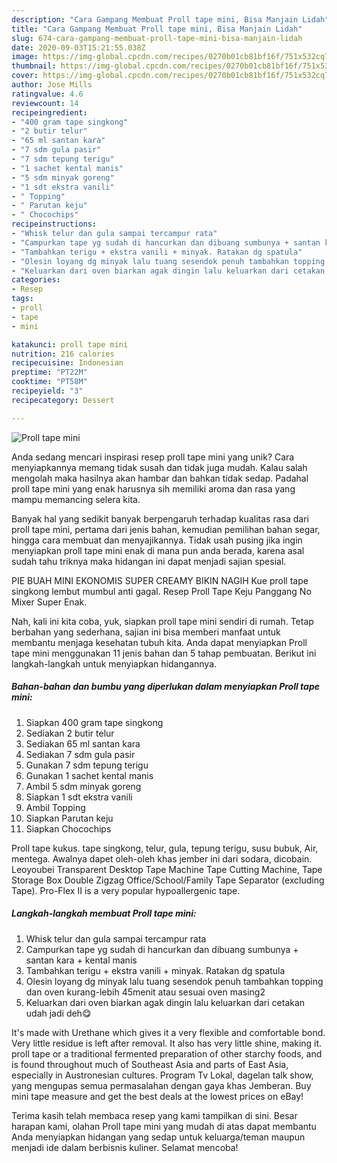 ```yaml
---
description: "Cara Gampang Membuat Proll tape mini, Bisa Manjain Lidah"
title: "Cara Gampang Membuat Proll tape mini, Bisa Manjain Lidah"
slug: 674-cara-gampang-membuat-proll-tape-mini-bisa-manjain-lidah
date: 2020-09-03T15:21:55.038Z
image: https://img-global.cpcdn.com/recipes/0270b01cb81bf16f/751x532cq70/proll-tape-mini-foto-resep-utama.jpg
thumbnail: https://img-global.cpcdn.com/recipes/0270b01cb81bf16f/751x532cq70/proll-tape-mini-foto-resep-utama.jpg
cover: https://img-global.cpcdn.com/recipes/0270b01cb81bf16f/751x532cq70/proll-tape-mini-foto-resep-utama.jpg
author: Jose Mills
ratingvalue: 4.6
reviewcount: 14
recipeingredient:
- "400 gram tape singkong"
- "2 butir telur"
- "65 ml santan kara"
- "7 sdm gula pasir"
- "7 sdm tepung terigu"
- "1 sachet kental manis"
- "5 sdm minyak goreng"
- "1 sdt ekstra vanili"
- " Topping"
- " Parutan keju"
- " Chocochips"
recipeinstructions:
- "Whisk telur dan gula sampai tercampur rata"
- "Campurkan tape yg sudah di hancurkan dan dibuang sumbunya + santan kara + kental manis"
- "Tambahkan terigu + ekstra vanili + minyak. Ratakan dg spatula"
- "Olesin loyang dg minyak lalu tuang sesendok penuh tambahkan topping dan oven kurang-lebih 45menit atau sesuai oven masing2"
- "Keluarkan dari oven biarkan agak dingin lalu keluarkan dari cetakan udah jadi deh😋"
categories:
- Resep
tags:
- proll
- tape
- mini

katakunci: proll tape mini 
nutrition: 216 calories
recipecuisine: Indonesian
preptime: "PT22M"
cooktime: "PT58M"
recipeyield: "3"
recipecategory: Dessert

---
```



![Proll tape mini](https://img-global.cpcdn.com/recipes/0270b01cb81bf16f/751x532cq70/proll-tape-mini-foto-resep-utama.jpg)

Anda sedang mencari inspirasi resep proll tape mini yang unik? Cara menyiapkannya memang tidak susah dan tidak juga mudah. Kalau salah mengolah maka hasilnya akan hambar dan bahkan tidak sedap. Padahal proll tape mini yang enak harusnya sih memiliki aroma dan rasa yang mampu memancing selera kita.

Banyak hal yang sedikit banyak berpengaruh terhadap kualitas rasa dari proll tape mini, pertama dari jenis bahan, kemudian pemilihan bahan segar, hingga cara membuat dan menyajikannya. Tidak usah pusing jika ingin menyiapkan proll tape mini enak di mana pun anda berada, karena asal sudah tahu triknya maka hidangan ini dapat menjadi sajian spesial.

PIE BUAH MINI EKONOMIS SUPER CREAMY BIKIN NAGIH Kue proll tape singkong lembut mumbul anti gagal. Resep Proll Tape Keju Panggang No Mixer Super Enak.


Nah, kali ini kita coba, yuk, siapkan proll tape mini sendiri di rumah. Tetap berbahan yang sederhana, sajian ini bisa memberi manfaat untuk membantu menjaga kesehatan tubuh kita. Anda dapat menyiapkan Proll tape mini menggunakan 11 jenis bahan dan 5 tahap pembuatan. Berikut ini langkah-langkah untuk menyiapkan hidangannya.

<!--inarticleads1-->

##### Bahan-bahan dan bumbu yang diperlukan dalam menyiapkan Proll tape mini:

1. Siapkan 400 gram tape singkong
1. Sediakan 2 butir telur
1. Sediakan 65 ml santan kara
1. Sediakan 7 sdm gula pasir
1. Gunakan 7 sdm tepung terigu
1. Gunakan 1 sachet kental manis
1. Ambil 5 sdm minyak goreng
1. Siapkan 1 sdt ekstra vanili
1. Ambil  Topping
1. Siapkan  Parutan keju
1. Siapkan  Chocochips


Proll tape kukus. tape singkong, telur, gula, tepung terigu, susu bubuk, Air, mentega. Awalnya dapet oleh-oleh khas jember ini dari sodara, dicobain. Leoyoubei Transparent Desktop Tape Machine Tape Cutting Machine, Tape Storage Box Double Zigzag Office/School/Family Tape Separator (excluding Tape). Pro-Flex II is a very popular hypoallergenic tape. 

<!--inarticleads2-->

##### Langkah-langkah membuat Proll tape mini:

1. Whisk telur dan gula sampai tercampur rata
1. Campurkan tape yg sudah di hancurkan dan dibuang sumbunya + santan kara + kental manis
1. Tambahkan terigu + ekstra vanili + minyak. Ratakan dg spatula
1. Olesin loyang dg minyak lalu tuang sesendok penuh tambahkan topping dan oven kurang-lebih 45menit atau sesuai oven masing2
1. Keluarkan dari oven biarkan agak dingin lalu keluarkan dari cetakan udah jadi deh😋


It&#39;s made with Urethane which gives it a very flexible and comfortable bond. Very little residue is left after removal. It also has very little shine, making it. proll tape or a traditional fermented preparation of other starchy foods, and is found throughout much of Southeast Asia and parts of East Asia, especially in Austronesian cultures. Program Tv Lokal, dagelan talk show, yang mengupas semua permasalahan dengan gaya khas Jemberan. Buy mini tape measure and get the best deals at the lowest prices on eBay! 

Terima kasih telah membaca resep yang kami tampilkan di sini. Besar harapan kami, olahan Proll tape mini yang mudah di atas dapat membantu Anda menyiapkan hidangan yang sedap untuk keluarga/teman maupun menjadi ide dalam berbisnis kuliner. Selamat mencoba!

